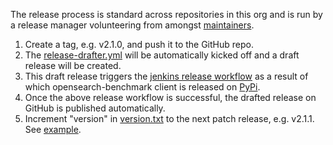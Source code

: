 The release process is standard across repositories in this org and is run by a release manager volunteering from amongst [maintainers](MAINTAINERS.md).

1. Create a tag, e.g. v2.1.0, and push it to the GitHub repo.
1. The [release-drafter.yml](.github/workflows/release-drafter.yml) will be automatically kicked off and a draft release will be created.
1. This draft release triggers the [jenkins release workflow](https://build.ci.opensearch.org/job/opensearch-benchmark-release) as a result of which opensearch-benchmark client is released on [PyPi](https://pypi.org/project/opensearch-benchmark/).
1. Once the above release workflow is successful, the drafted release on GitHub is published automatically.
1. Increment "version" in [version.txt](./version.txt) to the next patch release, e.g. v2.1.1. See [example](https://github.com/opensearch-project/opensearch-py/pull/167).
